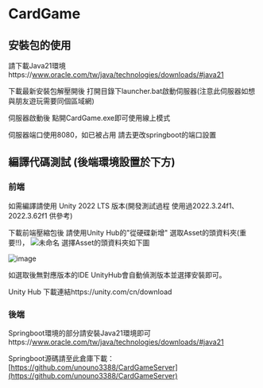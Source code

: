 # CardGame
## 安裝包的使用
請下載Java21環境https://www.oracle.com/tw/java/technologies/downloads/#java21

下載最新安裝包解壓開後 打開目錄下launcher.bat啟動伺服器(注意此伺服器如想與朋友遊玩需要同個區域網)

伺服器啟動後 點開CardGame.exe即可使用線上模式

伺服器端口使用8080，如已被占用 請去更改springboot的端口設置

## 編譯代碼測試 (後端環境設置於下方)
### 前端
如需編譯請使用 Unity 2022 LTS 版本(開發測試過程 使用過2022.3.24f1、2022.3.62f1 供參考)

下載前端壓縮包後 請使用Unity Hub的"從硬碟新增" 選取Asset的頭資料夾(重要!!)，
![未命名](https://github.com/user-attachments/assets/eb870b29-231c-42a7-9b3b-4cad044b2836)
選擇Asset的頭資料夾如下圖

![image](https://github.com/user-attachments/assets/b5726f68-4bd0-4538-a412-bb4aa55215fb)

如選取後無對應版本的IDE UnityHub會自動偵測版本並選擇安裝即可。

Unity Hub 下載連結https://unity.com/cn/download
### 後端
Springboot環境的部分請安裝Java21環境即可https://www.oracle.com/tw/java/technologies/downloads/#java21

Springboot源碼請至此倉庫下載：[https://github.com/unouno3388/CardGameServer](https://github.com/unouno3388/CardGameServer)
